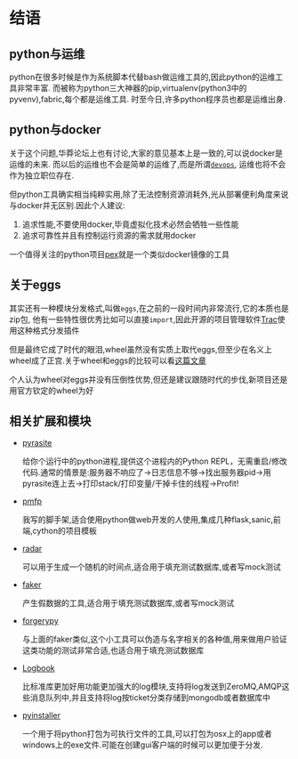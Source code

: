 # 结语

## python与运维

python在很多时候是作为系统脚本代替bash做运维工具的,因此python的运维工具非常丰富.
而被称为python三大神器的pip,virtualenv(python3中的pyvenv),fabric,每个都是运维工具.
时至今日,许多python程序员也都是运维出身.

## python与docker

关于这个问题,华莽论坛上也有讨论,大家的意见基本上是一致的,可以说docker是运维的未来.
而以后的运维也不会是简单的运维了,而是所谓[`devops`](https://en.wikipedia.org/wiki/DevOps),
运维也将不会作为独立职位存在.

但python工具确实相当纯粹实用,除了无法控制资源消耗外,光从部署便利角度来说与docker并无区别.因此个人建议:

1. 追求性能,不要使用docker,毕竟虚拟化技术必然会牺牲一些性能
2. 追求可靠性并且有控制运行资源的需求就用docker

一个值得关注的python项目[pex](https://github.com/pantsbuild/pex)就是一个类似docker镜像的工具

## 关于eggs

其实还有一种模块分发格式,叫做`eggs`,在之前的一段时间内非常流行,它的本质也是zip包,
他有一些特性很优秀比如可以直接`import`,因此开源的项目管理软件[Trac](https://trac.edgewall.org/)使用这种格式分发插件

但是最终它成了时代的眼泪,wheel虽然没有实质上取代eggs,但至少在名义上wheel成了正宫.关于wheel和eggs的比较可以看[这篇文章](https://packaging.python.org/technical/#wheel-vs-egg)

个人认为wheel对eggs并没有压倒性优势,但还是建议跟随时代的步伐,新项目还是用官方钦定的wheel为好

## 相关扩展和模块

+ [pyrasite](https://github.com/lmacken/pyrasite)

    给你个运行中的python进程,提供这个进程内的Python REPL，无需重启/修改代码.通常的情景是:服务器不响应了->日志信息不够->找出服务器pid->用pyrasite连上去->打印stack/打印变量/干掉卡住的线程->Profit!

+ [pmfp](https://github.com/Python-Tools/pmfp)

    我写的脚手架,适合使用python做web开发的人使用,集成几种flask,sanic,前端,cython的项目模板

+ [radar](https://pypi.python.org/pypi/radar)

    可以用于生成一个随机的时间点,适合用于填充测试数据库,或者写mock测试

+ [faker](http://faker.readthedocs.io/en/master/)

    产生假数据的工具,适合用于填充测试数据库,或者写mock测试

+ [forgerypy](http://tomekwojcik.github.io/ForgeryPy/)

    与上面的faker类似,这个小工具可以伪造与名字相关的各种值,用来做用户验证这类功能的测试非常合适,也适合用于填充测试数据库

+ [Logbook](http://logbook.readthedocs.io/en/stable/)

    比标准库更加好用功能更加强大的log模块,支持将log发送到ZeroMQ,AMQP这些消息队列中,并且支持将log按ticket分类存储到mongodb或者数据库中

+ [pyinstaller](https://github.com/pyinstaller/pyinstaller)

    一个用于将python打包为可执行文件的工具,可以打包为osx上的app或者windows上的exe文件.可能在创建gui客户端的时候可以更加便于分发.